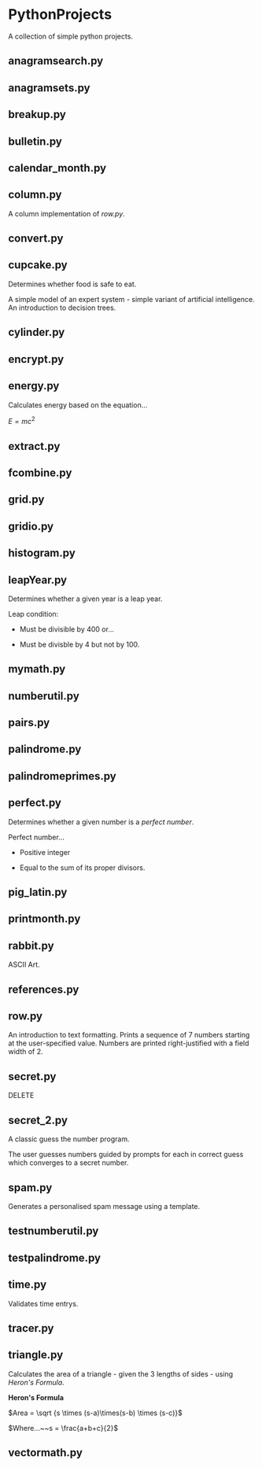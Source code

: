 # PythonProjects

A collection of simple python projects.

## anagramsearch.py

## anagramsets.py

## breakup.py

## bulletin.py

## calendar_month.py

## column.py

A column implementation of *row.py*.

## convert.py

## cupcake.py

Determines whether food is safe to eat.

A simple model of an expert system -  simple variant of artificial intelligence. An introduction to decision trees.

## cylinder.py

## encrypt.py

## energy.py

Calculates energy based on the equation...

$E = mc^2$

## extract.py

## fcombine.py

## grid.py

## gridio.py

## histogram.py

## leapYear.py

Determines whether a given year is a leap year.

Leap condition:

- Must be divisible by 400 or...

- Must be divisble by 4 but not by 100.

## mymath.py

## numberutil.py

## pairs.py

## palindrome.py

## palindromeprimes.py

## perfect.py

Determines whether a given number is a *perfect number*.

Perfect number...

- Positive integer

- Equal to the sum of its proper divisors.

## pig_latin.py

## printmonth.py

## rabbit.py

ASCII Art.

## references.py

## row.py

An introduction to text formatting. Prints a sequence of 7 numbers starting at the user-specified value. Numbers are printed right-justified with a field width of 2.

## secret.py

DELETE

## secret_2.py

A classic guess the number program.

The user guesses numbers guided by prompts for each in correct guess which converges to a secret number.

## spam.py

Generates a personalised spam message using a template.

## testnumberutil.py

## testpalindrome.py

## time.py

Validates time entrys.

## tracer.py

## triangle.py

Calculates the area of a triangle - given the 3 lengths of sides - using *Heron's Formula*.

**Heron's Formula**

$Area = \sqrt {s \times (s-a)\times(s-b) \times (s-c)}$

$Where...~~s = \frac{a+b+c}{2}$

## vectormath.py
